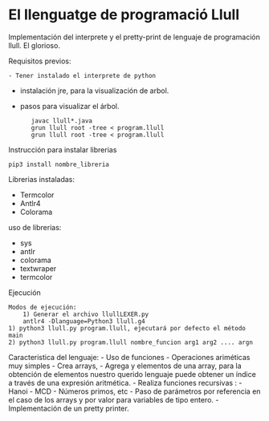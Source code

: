 El llenguatge de programació Llull
===================================

Implementación del interprete y el pretty-print de lenguaje de programación llull. El glorioso.

Requisitos previos:

	- Tener instalado el interprete de python
   - instalación jre, para la visualización de arbol.
   - pasos para visualizar el árbol.

   			javac llull*.java
   			grun llull root -tree < program.llull
   			grun llull root -tree < program.llull


Instrucción para instalar librerias

	pip3 install nombre_libreria

Librerias instaladas:
   
   - Termcolor
   - Antlr4
   - Colorama

uso de librerias: 
   - sys
   - antlr
   - colorama
   - textwraper
   - termcolor

Ejecución
	
	Modos de ejecución:
        1) Generar el archivo llullLEXER.py
		antlr4 -Dlanguage=Python3 llull.g4
	1) python3 llull.py program.llull, ejecutará por defecto el método main
	2) python3 llull.py program.llull nombre_funcion arg1 arg2 .... argn



Caracteristica del lenguaje:
	- Uso de funciones
	- Operaciones ariméticas muy simples
	- Crea arrays, 
	- Agrega y elementos de una array, para la obtención de elementos nuestro querido lenguaje puede obtener un índice a través de una expresión aritmética.
	- Realiza funciones recursivas :
	    - Hanoi
	    - MCD
	    - Números primos, etc
	    - Paso de parámetros por referencia en el caso de los arrays y por valor para variables de tipo entero.
	- Implementación de un pretty printer.


